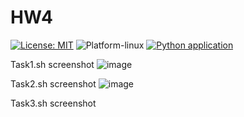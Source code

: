 # HW4

[![License: MIT](https://img.shields.io/badge/License-MIT-yellow.svg)](https://opensource.org/licenses/MIT) ![Platform-linux](https://img.shields.io/badge/Platform-Linux-orange)
[![Python application](https://github.com/Fall-2024-SE-Group/HW1/actions/workflows/python-app.yml/badge.svg)](https://github.com/Fall-2024-SE-Group/HW1/actions/workflows/python-app.yml)

Task1.sh screenshot
![image](https://github.com/user-attachments/assets/14251157-1dc5-44cb-9669-0023bd6edc57)


Task2.sh screenshot
![image](https://github.com/user-attachments/assets/2ca0dfee-36c8-4a84-a117-c3978272fcaf)

Task3.sh screenshot

